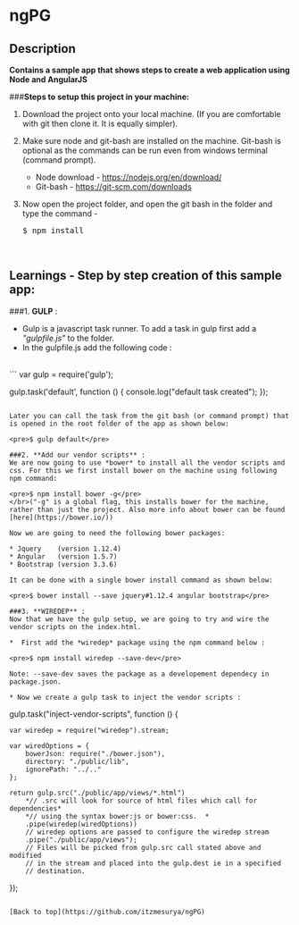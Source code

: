 # ngPG

## Description

**Contains a sample app that shows steps to create a web application using Node and AngularJS**

###**Steps to setup this project in your machine:**<br />

1. Download the project onto your local machine. (If you are comfortable with git then clone it. It is equally simpler).

2. Make sure node and git-bash are installed on the machine. Git-bash is optional as the commands can be run even from windows terminal (command prompt).
    * Node download - https://nodejs.org/en/download/
    * Git-bash - https://git-scm.com/downloads

3. Now open the project folder, and open the git bash in the folder and type the command - <br /><pre>$ npm install</pre>

</br>

## Learnings - Step by step creation of this sample app:

###1. **GULP** :
* Gulp is a javascript task runner. To add a task in gulp first add a *"gulpfile.js"* to the folder.
* In the gulpfile.js add the following code : 
</br>
```
var gulp = require('gulp');

gulp.task('default', function () {
    console.log("default task created");
});

```

Later you can call the task from the git bash (or command prompt) that is opened in the root folder of the app as shown below:

<pre>$ gulp default</pre>

###2. **Add our vendor scripts** :
We are now going to use *bower* to install all the vendor scripts and css. For this we first install bower on the machine using following npm command:

<pre>$ npm install bower -g</pre> 
</br>("-g" is a global flag, this installs bower for the machine, rather than just the project. Also more info about bower can be found [here](https://bower.io/))

Now we are going to need the following bower packages:

* Jquery    (version 1.12.4)
* Angular   (version 1.5.7)
* Bootstrap (version 3.3.6)

It can be done with a single bower install command as shown below:

<pre>$ bower install --save jquery#1.12.4 angular bootstrap</pre> 

###3. **WIREDEP** :
Now that we have the gulp setup, we are going to try and wire the vendor scripts on the index.html.

*  First add the *wiredep* package using the npm command below :

<pre>$ npm install wiredep --save-dev</pre>

Note: --save-dev saves the package as a developement dependecy in package.json.

* Now we create a gulp task to inject the vendor scripts :

```
gulp.task("inject-vendor-scripts", function () {

    var wiredep = require("wiredep").stream;

    var wiredOptions = {
        bowerJson: require("./bower.json"),
        directory: "./public/lib",
        ignorePath: "../.."
    };

    return gulp.src("./public/app/views/*.html")
        *// .src will look for source of html files which call for dependencies*
        *// using the syntax bower:js or bower:css.  *
        .pipe(wiredep(wiredOptions))
        // wiredep options are passed to configure the wiredep stream 
        .pipe("./public/app/views");
        // Files will be picked from gulp.src call stated above and modified 
        // in the stream and placed into the gulp.dest ie in a specified 
        // destination.
});

```

[Back to top](https://github.com/itzmesurya/ngPG)